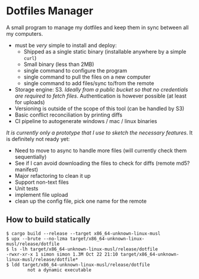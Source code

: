 # Dotfiles Manager

A small program to manage my dotfiles and keep them in sync between all my computers.
- must be _very_ simple to install and deploy:
    - Shipped as a single static binary (installable anywhere by a simple `curl`)
    - Small binary (less than 2MB)
    - single command to configure the program
    - single command to pull the files on a new computer
    - single command to add files/sync to/from the remote
- Storage engine: S3. _Ideally from a public bucket so that no credentials are required to fetch files_. Authentication is however possible (at least for uploads)
- Versioning is outside of the scope of this tool (can be handled by S3)
- Basic conflict reconciliation by printing diffs
- CI pipeline to autogenerate windows / mac / linux binaries

*It is currently only a prototype that I use to sketch the necessary features*. It is definitely not ready yet:
- Need to move to async to handle more files (will currently check them sequentially)
- See if I can avoid downloading the files to check for diffs (remote md5? manifest)
- Major refactoring to clean it up
- Support non-text files
- Unit tests
- implement file upload
- clean up the config file, pick one name for the remote

## How to build statically

```
$ cargo build --release --target x86_64-unknown-linux-musl
$ upx --brute --no-lzma target/x86_64-unknown-linux-musl/release/dotfile
$ ls -lh target/x86_64-unknown-linux-musl/release/dotfile
-rwxr-xr-x 1 simon simon 1.3M Oct 22 21:10 target/x86_64-unknown-linux-musl/release/dotfile*
$ ldd target/x86_64-unknown-linux-musl/release/dotfile
        not a dynamic executable
```
